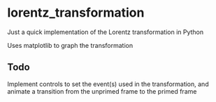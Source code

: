 # lorentz_transformation
Just a quick implementation of the Lorentz transformation in Python

Uses matplotlib to graph the transformation

## Todo
Implement controls to set the event(s) used in the transformation, and animate a transition from the unprimed frame to the primed frame
